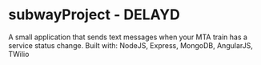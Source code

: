 # subwayProject - DELAYD
A small application that sends text messages when your MTA train has a service status change.
Built with: NodeJS, Express, MongoDB, AngularJS, TWilio
